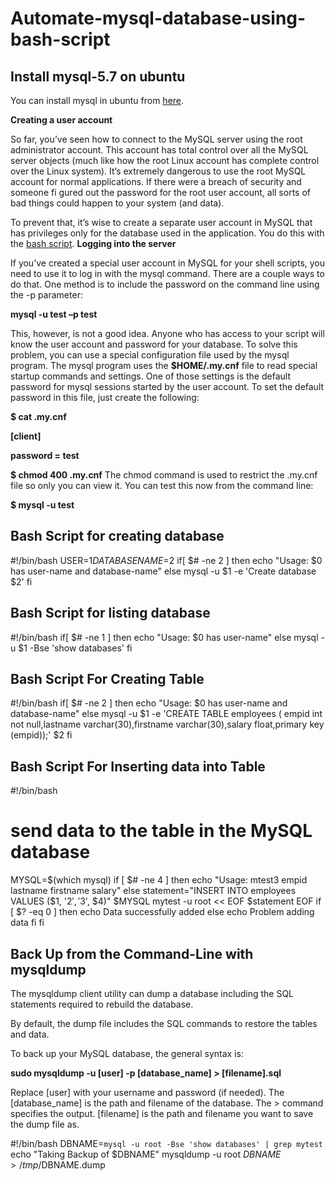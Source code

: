# Automate-mysql-database-using-bash-script
## Install mysql-5.7 on ubuntu
You can install mysql in ubuntu from [here](https://stackoverflow.com/questions/37806037/install-mysql-5-7-purely-from-bash-script-on-ubuntu/37916146).

**Creating a user account**

So far, you’ve seen how to connect to the MySQL server using the root administrator
account. This account has total control over all the MySQL server objects (much like how
the root Linux account has complete control over the Linux system).
It’s extremely dangerous to use the root MySQL account for normal applications. If there
were a breach of security and someone fi gured out the password for the root user account,
all sorts of bad things could happen to your system (and data).

To prevent that, it’s wise to create a separate user account in MySQL that has privileges
only for the database used in the application. You do this with the [bash script]().
**Logging into the server**

If you’ve created a special user account in MySQL for your shell scripts, you need to use it
to log in with the mysql command. There are a couple ways to do that. One method is to
include the password on the command line using the -p parameter:
 
   **mysql -u test –p test**

This, however, is not a good idea. Anyone who has access to your script will know the user
account and password for your database.
To solve this problem, you can use a special configuration file used by the mysql program.
The mysql program uses the **$HOME/.my.cnf** file to read special startup commands and
settings. One of those settings is the default password for mysql sessions started by the
user account.
To set the default password in this file, just create the following:

**$ cat .my.cnf**

  **[client]**
  
  **password = test**
  
  **$ chmod 400 .my.cnf**
The chmod command is used to restrict the .my.cnf file so only you can view it. You can
test this now from the command line:

**$ mysql -u test**

## Bash Script for creating database
#!/bin/bash
USER=$1
DATABASENAME=$2
if[ $# -ne 2 ]
then
echo "Usage: $0 has user-name and database-name"
else
mysql -u $1 -e 'Create database $2'
fi

## Bash Script for listing database

#!/bin/bash
if[ $# -ne 1 ]
then
echo "Usage: $0 has user-name"
else
mysql -u $1 -Bse 'show databases'
fi

## Bash Script For Creating Table

#!/bin/bash
if[ $# -ne 2 ]
then
echo "Usage: $0 has user-name and database-name"
else
mysql -u $1 -e 'CREATE TABLE employees ( empid int not null,lastname varchar(30),firstname varchar(30),salary float,primary key (empid));' $2
fi

## Bash Script For Inserting data into Table

#!/bin/bash
# send data to the table in the MySQL database
MYSQL=$(which mysql)
if [ $# -ne 4 ]
then
echo "Usage: mtest3 empid lastname firstname salary"
else
statement="INSERT INTO employees VALUES ($1, '$2', '$3', $4)"
$MYSQL mytest -u root  << EOF
$statement
EOF
if [ $? -eq 0 ]
then
echo Data successfully added
else
echo Problem adding data
fi
fi

## Back Up from the Command-Line with mysqldump
The mysqldump client utility can dump a database including the SQL statements required to rebuild the database.

By default, the dump file includes the SQL commands to restore the tables and data.

To back up your MySQL database, the general syntax is:

**sudo mysqldump -u [user] -p [database_name] > [filename].sql**

Replace [user] with your username and password (if needed).
The [database_name] is the path and filename of the database.
The > command specifies the output.
[filename] is the path and filename you want to save the dump file as.

#!/bin/bash
DBNAME=`mysql -u root -Bse 'show databases' | grep mytest`
echo "Taking Backup of $DBNAME"
mysqldump -u root $DBNAME > /tmp/$DBNAME.dump
